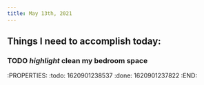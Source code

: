 ```yaml
---
title: May 13th, 2021
---
```


## Things I need to accomplish today:
### TODO *highlight* clean my bedroom space
:PROPERTIES:
:todo: 1620901238537
:done: 1620901237822
:END:
###
